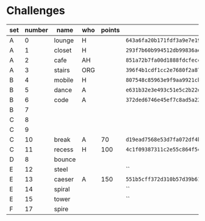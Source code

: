 # Challenges

|set|number| name    | who | points |   hash  |
|---|------|---------|-----|--------|---------|
| A |  0   | lounge  |  H  |        | `643a6fa20b171fdf3a9e7e1975ce62892fde9cecf2056a73d85fa2d0802d3000` |
| A |  1   | closet  |  H  |        | `293f7b60b994512db99836ae7d5bab88b2d0089f90fcf6d51b95b374200dc20f` |
| A |  2   | cafe    |  AH |        | `851a72b7fa00d1888fdcfecc5ccf5359c45b2003e2b5350e92798507c82f09a1` |
| A |  3   | stairs  | ORG |        | `396f4b1cdf1cc2e7680f2a8716a18c887cd489e12232e75b6810e9d5e91426c7` |
| B |  4   | mobile  |  H  |        | `807548c85963e9f9aa9921cb344997ccfe57ba91cd00f13122c2f15e5b3a70d1` |
| B |  5   | dance   |  A  |        | `e631b32e3e493c51e5c2b22d1486d401c76ac83e3910566924bcc51b2157c837` |
| B |  6   | code    |  A  |        | `372ded6746e45ef7c8ad5a22c5738a4b5aa982da66bc8a426aa1cca830d05af3` |
| B |  7   |         |     |        |   |
| C |  8   |         |     |        |   |
| C |  9   |         |     |        |   |
| C |  10  | break   |  A  |  70    | `d19ead7568e53d7fa072df4b36662ee35d2bf53dab39fbe3580895633ef861a7` |
| C |  11  | recess  |  H  |  100   | `4c1f09387311c2e55c864f5ce02b08aa93104269144e44fc2aa5a171735dfab2` |
| D |  8   | bounce  |     |        |   |
| E |  12  | steel   |     |        | `` |
| E |  13  | caeser  |  A  |  150   | `551b5cff372d310b57d39b616400461be0a1450c519a2a542f33a7af0dd565f3` |
| E |  14  | spiral  |     |        | `` |
| E |  15  | tower   |     |        | `` |
| F |  17  | spire   |     |        |   |
